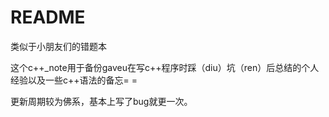 # README

类似于小朋友们的错题本

这个c++_note用于备份gaveu在写c++程序时踩（diu）坑（ren）后总结的个人经验以及一些c++语法的备忘= =

更新周期较为佛系，基本上写了bug就更一次。

